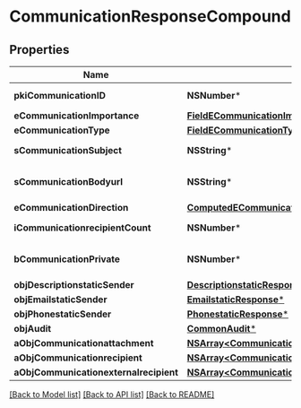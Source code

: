 # CommunicationResponseCompound

## Properties
Name | Type | Description | Notes
------------ | ------------- | ------------- | -------------
**pkiCommunicationID** | **NSNumber*** | The unique ID of the Communication. | 
**eCommunicationImportance** | [**FieldECommunicationImportance***](FieldECommunicationImportance.md) |  | 
**eCommunicationType** | [**FieldECommunicationType***](FieldECommunicationType.md) |  | 
**sCommunicationSubject** | **NSString*** | The subject of the Communication | 
**sCommunicationBodyurl** | **NSString*** | The url of the body used as body in the Communication | [optional] 
**eCommunicationDirection** | [**ComputedECommunicationDirection***](ComputedECommunicationDirection.md) |  | 
**iCommunicationrecipientCount** | **NSNumber*** | The count of Communicationrecipient | 
**bCommunicationPrivate** | **NSNumber*** | Whether the Communication is private or not | 
**objDescriptionstaticSender** | [**DescriptionstaticResponse***](DescriptionstaticResponse.md) |  | [optional] 
**objEmailstaticSender** | [**EmailstaticResponse***](EmailstaticResponse.md) |  | [optional] 
**objPhonestaticSender** | [**PhonestaticResponse***](PhonestaticResponse.md) |  | [optional] 
**objAudit** | [**CommonAudit***](CommonAudit.md) |  | 
**aObjCommunicationattachment** | [**NSArray&lt;CommunicationattachmentResponseCompound&gt;***](CommunicationattachmentResponseCompound.md) |  | 
**aObjCommunicationrecipient** | [**NSArray&lt;CommunicationrecipientResponseCompound&gt;***](CommunicationrecipientResponseCompound.md) |  | 
**aObjCommunicationexternalrecipient** | [**NSArray&lt;CommunicationexternalrecipientResponseCompound&gt;***](CommunicationexternalrecipientResponseCompound.md) |  | 

[[Back to Model list]](../README.md#documentation-for-models) [[Back to API list]](../README.md#documentation-for-api-endpoints) [[Back to README]](../README.md)


